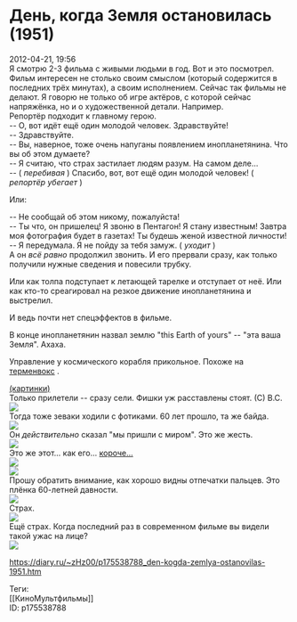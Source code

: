 День, когда Земля остановилась (1951)
======================================

   
 2012-04-21, 19:56   
  Я смотрю 2-3 фильма с живыми людьми в год. Вот и это посмотрел.   
 Фильм интересен не столько своим смыслом (который содержится в последних трёх минутах), а своим исполнением. Сейчас так фильмы не делают. Я говорю не только об игре актёров, с которой сейчас напряжёнка, но и о художественной детали. Например.   
 Репортёр подходит к главному герою.   
 -- О, вот идёт ещё один молодой человек. Здравствуйте!   
 -- Здравствуйте.   
 -- Вы, наверное, тоже очень напуганы появлением инопланетянина. Что вы об этом думаете?   
 -- Я считаю, что страх застилает людям разум. На самом деле...   
 -- (  *перебивая*  ) Спасибо, вот, вот ещё один молодой человек! (  *репортёр убегает*  )   
   
 Или:   
   
 -- Не сообщай об этом никому, пожалуйста!   
 -- Ты что, он пришелец! Я звоню в Пентагон! Я стану известным! Завтра моя фотография будет в газетах! Ты будешь женой известной личности!   
 -- Я передумала. Я не пойду за тебя замуж. (  *уходит*  )   
 А он  *всё равно*  продолжил звонить. И его прервали сразу, как только получили нужные сведения и повесили трубку.   
   
 Или как толпа подступает к летающей тарелке и отступает от неё. Или как кто-то среагировал на резкое движение инопланетянина и выстрелил.   
   
 И ведь почти нет спецэффектов в фильме.   
   
 В конце инопланетянин назвал землю "this Earth of yours" -- "эта ваша Земля". Ахаха.   
   
 Управление у космического корабля прикольное. Похоже на  [терменвокс](https://www.youtube.com/watch?v=S8f-xuF7J0U)  .   
   
  [(картинки)](https://zHz00.diary.ru/p175538788.htm?index=2#linkmore175538788m2)      
  Только прилетели -- сразу сели. Фишки уж расставлены стоят. (С) В.С.  [![](http://s019.radikal.ru/i603/1204/53/50c4b4c087f9t.jpg)](http://radikal.ru/F/s019.radikal.ru/i603/1204/53/50c4b4c087f9.png)    
 Тогда тоже зеваки ходили с фотиками. 60 лет прошло, та же байда.   
  [![](https://b.radikal.ru/b36/2201/0d/7e2079bf1299t.jpg)](http://radikal.ru/fp/8khq0vn7c2w72)    
 Он  *действительно*  сказал "мы пришли с миром". Это же жесть.   
  [![](http://s017.radikal.ru/i418/1204/5e/8886dcf19eeet.jpg)](http://radikal.ru/F/s017.radikal.ru/i418/1204/5e/8886dcf19eee.png)    
 Это же этот... как его...  [короче...](https://zHz00.diary.ru/p175538788.htm?index=1#linkmore175538788m1)      
 ![](http://s019.radikal.ru/i617/1204/2b/ce36eed4ea64.jpg)     
  [![](http://s019.radikal.ru/i631/1204/72/986793c1f8eat.jpg)](http://radikal.ru/F/s019.radikal.ru/i631/1204/72/986793c1f8ea.png)    
 Прошу обратить внимание, как хорошо видны отпечатки пальцев. Это плёнка 60-летней давности.   
  [![](http://s019.radikal.ru/i614/1204/6c/ef90d460a080t.jpg)](http://radikal.ru/F/s019.radikal.ru/i614/1204/6c/ef90d460a080.png)    
 Страх.   
  [![](http://s60.radikal.ru/i169/1204/ba/7a84306ac74ct.jpg)](http://radikal.ru/F/s60.radikal.ru/i169/1204/ba/7a84306ac74c.png)    
 Ещё страх. Когда последний раз в современном фильме вы видели такой ужас на лице?   
  [![](http://s018.radikal.ru/i514/1204/71/e9562b0d2961t.jpg)](http://radikal.ru/F/s018.radikal.ru/i514/1204/71/e9562b0d2961.png)    
    
     
    
 <https://diary.ru/~zHz00/p175538788_den-kogda-zemlya-ostanovilas-1951.htm>   
   
 Теги:   
 [[КиноМультфильмы]]   
 ID: p175538788